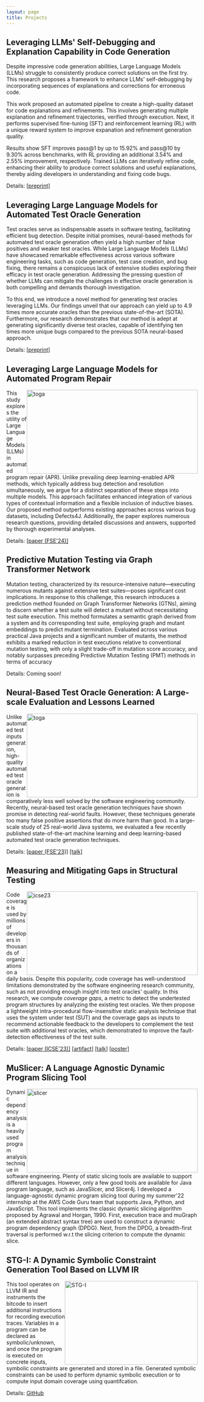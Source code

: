 ```yaml
---
layout: page
title: Projects
---
```



## Leveraging LLMs' Self-Debugging and Explanation Capability in Code Generation

Despite impressive code generation abilities, Large Language Models (LLMs) struggle to consistently produce correct solutions on the first try. This research proposes a framework to enhance LLMs' self-debugging by incorporating sequences of explanations and corrections for erroneous code. 

This work proposed an automated pipeline to create a high-quality dataset for code explanations and refinements. This involves generating multiple explanation and refinement trajectories, verified through execution. Next, it performs supervised fine-tuning (SFT) and reinforcement learning (RL) with a unique reward system to improve expanation and refinement generation quality.

Results show SFT improves pass@1 by up to 15.92% and pass@10 by 9.30% across benchmarks, with RL providing an additional 3.54% and 2.55% improvement, respectively. Trained LLMs can iteratively refine code, enhancing their ability to produce correct solutions and useful explanations, thereby aiding developers in understanding and fixing code bugs.

Details: [\[preprint\]](https://arxiv.org/pdf/2405.18649)



## Leveraging Large Language Models for Automated Test Oracle Generation

Test oracles serve as indispensable assets in software testing, facilitating efficient bug detection. Despite initial promises, neural-based methods for automated test oracle generation often yield a high number of false positives and weaker test oracles. While Large Language Models (LLMs) have showcased remarkable effectiveness across various software engineering tasks, such as code generation, test case creation, and bug fixing, there remains a conspicuous lack of extensive studies exploring their efficacy in test oracle generation. Addressing the pressing question of whether LLMs can mitigate the challenges in effective oracle generation is both compelling and demands thorough investigation.

To this end, we introduce a novel method for generating test oracles leveraging LLMs. Our findings unveil that our approach can yield up to 4.9 times more accurate oracles than the previous state-of-the-art (SOTA). Furthermore, our research demonstrates that our method is adept at generating significantly diverse test oracles, capable of identifying ten times more unique bugs compared to the previous SOTA neural-based approach.

Details: [\[preprint\]](https://doi.org/10.48550/arXiv.2405.03786)

## Leveraging Large Language Models for Automated Program Repair

<img src="../assets/img/bug.png"
alt="toga"
width="450"
height="220"
style="float: right;" />

This study explores the utility of Large Language Models (LLMs) in automated program repair (APR). Unlike prevailing deep learning-enabled APR methods, which typically address bug detection and resolution simultaneously, we argue for a distinct separation of these steps into multiple models. This approach facilitates enhanced integration of various types of contextual information and a flexible inclusion of inductive biases. Our proposed method outperforms existing approaches across various bug datasets, including Defects4J. Additionally, the paper explores numerous research questions, providing detailed discussions and answers, supported by thorough experimental analyses.

Details: [\[paper (FSE'24)\]](https://doi.org/10.48550/arXiv.2404.11595)

## Predictive Mutation Testing via Graph Transformer Network

Mutation testing, characterized by its resource-intensive nature—executing numerous mutants against extensive test suites—poses significant cost implications. In response to this challenge, this research introduces a prediction method founded on Graph Transformer Networks (GTNs), aiming to discern whether a test suite will detect a mutant without necessitating test suite execution. This method formulates a semantic graph derived from a system and its corresponding test suite, employing graph and mutant embeddings to predict mutant termination. Evaluated across various practical Java projects and a significant number of mutants, the method exhibits a marked reduction in test executions relative to conventional mutation testing, with only a slight trade-off in mutation score accuracy, and notably surpasses preceding Predictive Mutation Testing (PMT) methods in terms of accuracy

Details: Coming soon!

## Neural-Based Test Oracle Generation: A Large-scale Evaluation and Lessons Learned

<img src="../assets/img/toga.png"
     alt="toga"
     width="450"
     height="220"
     style="float: right;" />

Unlike automated test inputs generation, high-quality automated test oracle generation is comparatively less well solved by the software engineering community. Recently, neural-based test oracle generation techniques have shown promise in detecting real-world faults. However, these techniques generate too many false positive assertions that do more harm than good. In a large-scale study of 25 real-world Java systems, we evaluated a few recently published state-of-the-art machine learning and deep learning-based automated test oracle generation techniques. 

Details: [\[paper (FSE'23)\]](https://dl.acm.org/doi/abs/10.1145/3611643.3616265) [\[talk\]]({{'/'|relative_url}}assets/presentations/FSE-2023-talk.pdf)


## Measuring and Mitigating Gaps in Structural Testing

<img src="../assets/img/icse23.png"
     alt="icse23"
     width="450"
     height="220"
     style="float: right;" />


Code coverage is used by millions of developers in thousands of organizations on a daily basis. Despite this popularity, code coverage has well-understood limitations demonstrated by the software engineering research community, such as not providing enough insight into test oracles' quality. In this research, we compute *coverage gaps*, a metric to detect the undertested program structures by analyzing the existing test oracles. We then propose a lightweight intra-procedural flow-insensitive static analysis technique that uses the system under test (SUT) and the coverage gaps as inputs to recommend actionable feedback to the developers to complement the test suite with additional test oracles, which demonstrated to improve the fault-detection effectiveness of the test suite.

Details: [\[paper (ICSE'23)\]](https://ieeexplore.ieee.org/document/10172745) [\[artifact\]](https://github.com/soneyahossain/hcc-gap-recommender/tree/main) [\[talk\]]({{'/'|relative_url}}assets/presentations/ICSE-2023-talk.pdf) [\[poster\]]({{'/'|relative_url}}assets/presentations/ICSE2023_poster_soneya.pdf)


## MuSlicer: A Language Agnostic Dynamic Program Slicing Tool
	
<img src="../assets/img/slicer.png"
     alt="slicer"
     width="450"
     height="220"
     style="float: right;" />

Dynamic dependency analysis is a heavily used program analysis technique in software engineering. Plenty of static slicing tools are available to support different languages. However, only a few good tools are available for Java program language, such as JavaSlicer, and Slicer4j. I developed a language-agnostic dynamic program slicing tool during my summer'22 internship at the AWS Code Guru team that supports Java, Python, and JavaScript. This tool implements the classic dynamic slicing algorithm proposed by Agrawal and Horgan, 1990. First, execution trace and muGraph (an extended abstract syntax tree) are used to construct a dynamic program dependency graph (DPDG). Next, from the DPDG, a breadth-first traversal is performed w.r.t the slicing criterion to compute the dynamic slice.



## STG-I: A Dynamic Symbolic Constraint Generation Tool Based on LLVM IR


<img src="../assets/img/stg-I.png"
     alt="STG-I"
     width="350"
     height="220"
     style="float: right;" />

This tool operates on LLVM IR and instruments the bitcode to insert additional instructions for recording execution traces. Variables in a program can be declared as symbolic/unknown, and once the program is executed on concrete inputs, symbolic constraints are generated and stored in a file. Generated symbolic constraints can be used to perform dynamic symbolic execution or to compute input domain coverage using quantifcation. 

Details: [GitHub](https://github.com/soneyahossain/STG-I)




